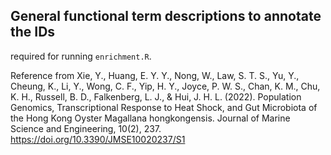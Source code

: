 ## General functional term descriptions to annotate the IDs

required for running `enrichment.R`.

Reference from Xie, Y., Huang, E. Y. Y., Nong, W., Law, S. T. S., Yu, Y., Cheung, K., Li, Y., Wong, C. F., Yip, H. Y., Joyce, P. W. S., Chan, K. M., Chu, K. H., Russell, B. D., Falkenberg, L. J., & Hui, J. H. L. (2022). Population Genomics, Transcriptional Response to Heat Shock, and Gut Microbiota of the Hong Kong Oyster Magallana hongkongensis. Journal of Marine Science and Engineering, 10(2), 237. https://doi.org/10.3390/JMSE10020237/S1
